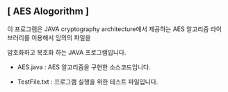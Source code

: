 [ AES Alogorithm ]
------------------


이 프로그램은 JAVA cryptography architecture에서 제공하는 AES 알고리즘 라이브러리를 이용해서 임의의 파일을 

암호화하고 복호화 하는 JAVA 프로그램입니다.


 - AES.java : AES 알고리즘을 구현한 소스코드입니다.

 - TestFile.txt  : 프로그램 실행을 위한 테스트 파일입니다.
